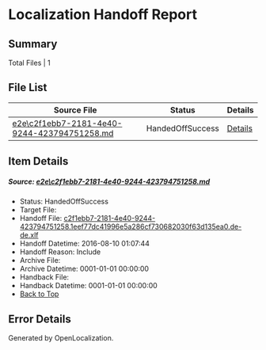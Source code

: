 # <a name='report-top'></a> Localization Handoff Report

## Summary
 Total Files | 1

## File List
 Source File | Status | Details 
 ----------- | ------ | ------- 
 [e2e\c2f1ebb7-2181-4e40-9244-423794751258.md](https://github.com/OpenLocalizationTestOrg/oltest/blob/f07b3a7eec82123fa96f0fc2ddb61d8b7a9bcecf/e2e/c2f1ebb7-2181-4e40-9244-423794751258.md) | HandedOffSuccess | [Details](#d7625b44ca8b8bbe2736623f99bc0a8935191a691)

## Item Details
##### <a name='d7625b44ca8b8bbe2736623f99bc0a8935191a691'></a> Source: [e2e\c2f1ebb7-2181-4e40-9244-423794751258.md](https://github.com/OpenLocalizationTestOrg/oltest/blob/f07b3a7eec82123fa96f0fc2ddb61d8b7a9bcecf/e2e/c2f1ebb7-2181-4e40-9244-423794751258.md)
* Status: HandedOffSuccess
* Target File: 
* Handoff File: [c2f1ebb7-2181-4e40-9244-423794751258.1eef77dc41996e5a286cf730682030f63d135ea0.de-de.xlf](https://github.com/OpenLocalizationTestOrg/olhandoff-e2e/blob/343fb88ddbe57c465a87d1cf9b45454fb698cd2a/ol-handoff/OpenLocalizationTestOrg/ol-test-dede/ci/ht/c2f1ebb7-2181-4e40-9244-423794751258.1eef77dc41996e5a286cf730682030f63d135ea0.de-de.xlf)
* Handoff Datetime: 2016-08-10 01:07:44
* Handoff Reason: Include
* Archive File: 
* Archive Datetime: 0001-01-01 00:00:00
* Handback File: 
* Handback Datetime: 0001-01-01 00:00:00
* [Back to Top](#report-top)


## Error Details

Generated by OpenLocalization.

